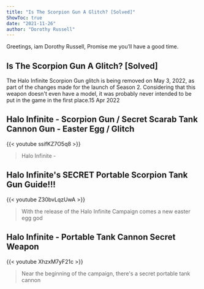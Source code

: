 ```yaml
---
title: "Is The Scorpion Gun A Glitch? [Solved]"
ShowToc: true 
date: "2021-11-26"
author: "Dorothy Russell" 
---
```


Greetings, iam Dorothy Russell, Promise me you’ll have a good time.
## Is The Scorpion Gun A Glitch? [Solved]
The Halo Infinite Scorpion Gun glitch is being removed on May 3, 2022, as part of the changes made for the launch of Season 2. Considering that this weapon doesn't even have a model, it was probably never intended to be put in the game in the first place.15 Apr 2022

## Halo Infinite - Scorpion Gun / Secret Scarab Tank Cannon Gun - Easter Egg / Glitch
{{< youtube ssifKZ7O5q8 >}}
>Halo Infinite - 

## Halo Infinite's SECRET Portable Scorpion Tank Gun Guide!!!
{{< youtube Z30bvLqzUwA >}}
>With the release of the Halo Infinite Campaign comes a new easter egg god 

## Halo Infinite - Portable Tank Cannon Secret Weapon
{{< youtube XhzxM7yF21c >}}
>Near the beginning of the campaign, there's a secret portable tank cannon 

